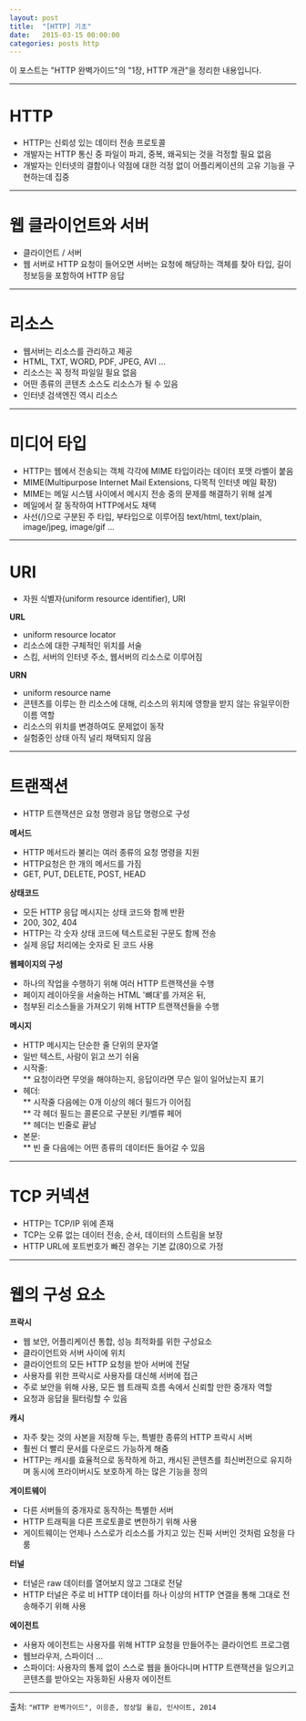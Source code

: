 ```yaml
---
layout: post
title:  "[HTTP] 기초"
date:   2015-03-15 00:00:00
categories: posts http
---
```


이 포스트는 "HTTP 완벽가이드"의 "1장, HTTP 개관"을 정리한 내용입니다.

---

# HTTP

* HTTP는 신뢰성 있는 데이터 전송 프로토콜
* 개발자는 HTTP 통신 중 파일이 파괴, 중복, 왜곡되는 것을 걱정할 필요 없음
* 개발자는 인터넷의 결함이나 약점에 대한 걱정 없이 어플리케이션의 고유 기능을 구현하는데 집중

---

# 웹 클라이언트와 서버

* 클라이언트 / 서버 
* 웹 서버로 HTTP 요청이 들어오면 서버는 요청에 해당하는 객체를 찾아 타입, 길이 정보등을 포함하여 HTTP 응답

---

# 리소스

* 웹서버는 리소스를 관리하고 제공
* HTML, TXT, WORD, PDF, JPEG, AVI ...
* 리소스는 꼭 정적 파일일 필요 없음
* 어떤 종류의 콘텐츠 소스도 리소스가 될 수 있음
* 인터넷 검색엔진 역시 리소스

---

# 미디어 타입

* HTTP는 웹에서 전송되는 객체 각각에 MIME 타입이라는 데이터 포맷 라벨이 붙음
* MIME(Multipurpose Internet Mail Extensions, 다목적 인터넷 메일 확장)
* MIME는 메일 시스템 사이에서 메시지 전송 중의 문제를 해결하기 위해 설계
* 메일에서 잘 동작하여 HTTP에서도 채택
* 사선(/)으로 구분된 주 타입, 부타입으로 이루어짐
        text/html, text/plain, image/jpeg, image/gif ...

---

# URI

* 자원 식별자(uniform resource identifier), URI

**URL**

* uniform resource locator  
* 리소스에 대한 구체적인 위치를 서술  
* 스킴, 서버의 인터넷 주소, 웹서버의 리소스로 이루어짐  

**URN**

* uniform resource name  
* 콘텐츠를 이루는 한 리소스에 대해, 리소스의 위치에 영향을 받지 않는 유일무이한 이름 역할  
* 리소스의 위치를 변경하여도 문제없이 동작  
* 실험중인 상태 아직 널리 채택되지 않음

---

# 트랜잭션

* HTTP 트랜잭션은 요청 명령과 응답 명령으로 구성

**메서드**

* HTTP 메서드라 불리는 여러 종류의 요청 명령을 지원
* HTTP요청은 한 개의 메서드를 가짐
* GET, PUT, DELETE, POST, HEAD

**상태코드**

* 모든 HTTP 응답 메시지는 상태 코드와 함께 반환
* 200, 302, 404
* HTTP는 각 숫자 상태 코드에 텍스트로된 구문도 함께 전송
* 실제 응답 처리에는 숫자로 된 코드 사용

**웹페이지의 구성**

* 하나의 작업을 수행하기 위해 여러 HTTP 트랜잭션을 수행
* 페이지 레이아웃을 서술하는 HTML '뼈대'를 가져온 뒤,
* 첨부된 리소스들을 가져오기 위해 HTTP 트랜잭션들을 수행

**메시지**

* HTTP 메시지는 단순한 줄 단위의 문자열
* 일반 텍스트, 사람이 읽고 쓰기 쉬움
* 시작줄:  
** 요청이라면 무엇을 해야하는지, 응답이라면 무슨 일이 일어났는지 표기  
* 헤더:  
** 시작줄 다음에는 0개 이상의 헤더 필드가 이어짐  
** 각 헤더 필드는 콜론으로 구분된 키/벨류 페어  
** 헤더는 빈줄로 끝남  
* 본문:  
** 빈 줄 다음에는 어떤 종류의 데이터든 들어갈 수 있음  

---

# TCP 커넥션

* HTTP는 TCP/IP 위에 존재
* TCP는 오류 없는 데이터 전송, 순서, 데이터의 스트림을 보장
* HTTP URL에 포트번호가 빠진 경우는 기본 값(80)으로 가정

---

# 웹의 구성 요소

**프락시**

* 웹 보안, 어플리케이션 통합, 성능 최적화를 위한 구성요소
* 클라이언트와 서버 사이에 위치
* 클라이언트의 모든 HTTP 요청을 받아 서버에 전달
* 사용자를 위한 프락시로 사용자를 대신해 서버에 접근
* 주로 보안을 위해 사용, 모든 웹 트래픽 흐름 속에서 신뢰할 만한 중개자 역할
* 요청과 응답을 필터링할 수 있음

**캐시**

* 자주 찾는 것의 사본을 저장해 두는, 특별한 종류의 HTTP 프락시 서버
* 훨씬 더 빨리 문서를 다운로드 가능하게 해줌
* HTTP는 캐시를 효율적으로 동작하게 하고, 캐시된 콘텐츠를 최신버전으로 유지하며 동시에 프라이버시도 보호하게 하는 많은 기능을 정의

**게이트웨이**

* 다른 서버들의 중개자로 동작하는 특별한 서버
* HTTP 트래픽을 다른 프로토콜로 변한하기 위해 사용
* 게이트웨이는 언제나 스스로가 리소스를 가지고 있는 진짜 서버인 것처럼 요청을 다룸

**터널**

* 터널은 raw 데이터를 열어보지 않고 그대로 전달
* HTTP 터널은 주로 비 HTTP 데이터를 하나 이상의 HTTP 연결을 통해 그대로 전송해주기 위해 사용

**에이전트**

* 사용자 에이전트는 사용자를 위해 HTTP 요청을 만들어주는 클라이언트 프로그램
* 웹브라우저, 스파이더 ...
* 스파이더: 사용자의 통제 없이 스스로 웹을 돌아다니며 HTTP 트랜잭션을 일으키고 콘텐츠를 받아오는 자동화된 사용자 에이전트

---
출처: `"HTTP 완벽가이드", 이응준, 정상일 옮김, 인사이트, 2014`
